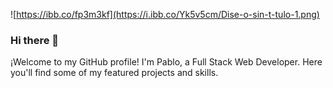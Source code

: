 ![https://ibb.co/fp3m3kf](https://i.ibb.co/Yk5v5cm/Dise-o-sin-t-tulo-1.png)



### Hi there 👋

¡Welcome to my GitHub profile! I'm Pablo, a Full Stack Web Developer. Here you'll find some of my featured projects and skills.

<!--

¡Bienvenido a mi perfil de GitHub! Soy [tu nombre aquí], un desarrollador web apasionado por [tus intereses aquí]. Aquí encontrarás algunos de mis proyectos destacados y habilidades.

Proyectos destacados
[Nombre del proyecto](enlace al proyecto): Breve descripción del proyecto.
[Nombre del proyecto](enlace al proyecto): Breve descripción del proyecto.
[Nombre del proyecto](enlace al proyecto): Breve descripción del proyecto.
Habilidades
HTML/CSS
JavaScript
React
Node.js
MongoDB
Contribuciones
[Proyecto en el que contribuí](enlace al proyecto): Breve descripción de mi contribución.
[Proyecto en el que contribuí](enlace al proyecto): Breve descripción de mi contribución.
Redes sociales
[Twitter](enlace a tu perfil de Twitter)
[LinkedIn](enlace a tu perfil de LinkedIn)
Contacto
Si tienes alguna pregunta o comentario, no dudes en ponerse en contacto conmigo en [tu correo electrónico aquí]. Estaré encantado de hablar contigo.

¡Gracias por visitar mi perfil de GitHub!
-->

<!--
**pablommartos/pablommartos** is a ✨ _special_ ✨ repository because its `README.md` (this file) appears on your GitHub profile.

Here are some ideas to get you started:
![](https://ibb.co/YQrk17n)
- 🔭 I’m currently working on ...
- 🌱 I’m currently learning ...
- 👯 I’m looking to collaborate on ...
- 🤔 I’m looking for help with ...
- 💬 Ask me about ...
- 📫 How to reach me: ...
- 😄 Pronouns: ...
- ⚡ Fun fact: ...
-->
